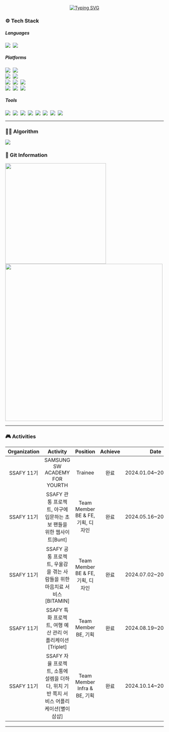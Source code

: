 <p align="center">
  <a href="https://git.io/typing-svg">
    <img src="https://readme-typing-svg.herokuapp.com?font=Pangolin+Script+Script&color=9D9ED2&size=35&center=true&vCenter=true&width=404&height=53&lines=%E3%80%80%E3%80%80Hi+,+I'm+Suhyun.+%E3%80%80%E3%80%80" alt="Typing SVG">
  </a>
</p>
<div>
  <p align="center">
    <h3>⚙ Tech Stack</h3>
    <div>
    <h5>Languages</h5>
    <img src="https://img.shields.io/badge/Java-orange?style=flat-square&logo=java&logoColor=white"/></a>&nbsp
    <img src="https://img.shields.io/badge/JavaScript-yellow?style=flat-square&logo=javascript&logoColor=white"/></a>&nbsp
    </div>
    <div>
    <h5>Platforms</h5>
    <img src="https://img.shields.io/badge/Spring-6DB33F?style=flat-square&logo=Spring&logoColor=white"/></a>&nbsp
    <img src="https://img.shields.io/badge/Spring Boot-6DB33F?style=flat-square&logo=Spring Boot&logoColor=white"/></a>&nbsp  
    </div>
    <div>
    <img src="https://img.shields.io/badge/React-61DAFB?style=flat-square&logo=react&logoColor=white"/></a>&nbsp
    <img src="https://img.shields.io/badge/Vue.js-4FC08D?style=flat-square&logo=Vue.js&logoColor=white"/></a>&nbsp
    </div>
    <div>
    <img src="https://img.shields.io/badge/MySQL-4479A1?style=flat-square&logo=MySQL&logoColor=white"/></a>&nbsp
    <img src="https://img.shields.io/badge/PostgreSQL-316192?style=flat-square&logo=postgresql&logoColor=white"/></a>&nbsp
    <img src="https://img.shields.io/badge/redis-%23DD0031.svg?&style=flat-square&logo=redis&logoColor=white"/></a>&nbsp
    </div>
    <div>
    <img src="https://img.shields.io/badge/Docker-2496ED?style=flat-square&logo=Docker&logoColor=white"/></a>&nbsp
    <img src="https://img.shields.io/badge/Linux-FCC624?style=flat-square&logo=Linux&logoColor=white"/></a>&nbsp
    <img src="https://img.shields.io/badge/Ubuntu-E95420?style=flat-square&logo=ubuntu&logoColor=white"/></a>&nbsp
    </div>
    <div>
    <h5>Tools</h5>
    <img src="https://img.shields.io/badge/IntelliJ-000000?style=flat-square&logo=IntelliJidea&logoColor=white"/></a>&nbsp
    <img src="https://img.shields.io/badge/Visual Studio Code-007ACC?style=flat-square&logo=visualstudiocode&logoColor=white"/></a>&nbsp 
    <img src="https://img.shields.io/badge/Tomcat-F8DC75?style=flat-square&logo=apachetomcat&logoColor=ffffff"/></a>&nbsp
    <img src="https://img.shields.io/badge/GitHub-181717?style=flat-square&logo=github&logoColor=ffffff"/></a>&nbsp
    <img src="https://img.shields.io/badge/GitLab-FC6D26?style=flat-square&logo=gitlab&logoColor=ffffff"/></a>&nbsp
    <img src="https://img.shields.io/badge/Jira-0052CC?style=flat-square&logo=jira&logoColor=ffffff"/></a>&nbsp
    <img src="https://img.shields.io/badge/Notion-000000?style=flat-square&logo=notion&logoColor=ffffff"/></a>&nbsp
    <img src="https://img.shields.io/badge/Jenkins-D24939?style=flat-square&logo=Jenkins&logoColor=white"></a>&nbsp
    </div>
  </p>
</div>
<hr>
<div>
  <h3>🤹‍♀️ Algorithm</h3>
  <img src="http://mazassumnida.wtf/api/v2/generate_badge?boj=tngus0658">
</div>
<div>
  <h3>📑 Git Information</h3>
  <p>
  <img width=320 src="https://github-readme-stats.vercel.app/api/top-langs/?username=lshyunee&layout=donut&theme=radical">
  <img width=500 src="https://streak-stats.demolab.com?user=lshyunee&theme=react&hide_border=true&border_radius=5.5&date_format=M%20j%5B%2C%20Y%5D">
  </p>
</div>
<hr>
<div>
  <h3>🎮 Activities</h3>
  
  |Organization|Activity|Position|Achieve|Date|
  |:---:|:---:|:---:|:---:|:---:|
  |SSAFY 11기|SAMSUNG SW ACADEMY FOR YOURTH|Trainee|완료|2024.01.04~2024.12.29|
  |SSAFY 11기|SSAFY 관통 프로젝트, 야구에 입문하는 초보 팬들을 위한 웹사이트[Bunt]|Team Member<br> BE & FE, 기획, 디자인|완료|2024.05.16~2024.05.23|
  |SSAFY 11기|SSAFY 공통 프로젝트, 우울감을 겪는 사람들을 위한 마음치료 서비스[BITAMIN]|Team Member<br> BE & FE, 기획, 디자인|완료|2024.07.02~2024.08.15|
  |SSAFY 11기|SSAFY 특화 프로젝트, 여행 예산 관리 어플리케이션[Triplet]|Team Member<br> BE, 기획|완료|2024.08.19~2024.10.11|
  |SSAFY 11기|SSAFY 자율 프로젝트, 소통에 설렘을 더하다, 위치 기반 쪽지 서비스 어플리케이션[별이삼샵]|Team Member<br> Infra & BE, 기획|완료|2024.10.14~2024.11.19|
</div>
<hr>
